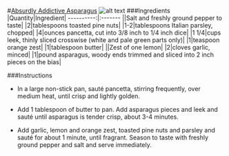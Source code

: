 #[Absurdly Addictive Asparagus](http://food52.com/recipes/4023-absurdly-addictive-asparagus)
![alt text](https://images.food52.com/bpNppoN4_JY6RtbSpwl9VNKroIE=/753x502/e53e7186-df51-47c0-bcbd-c99159ac4a24--2013-1107_absurdly-addictive-asparagus-021.jpg)
###Ingredients
|Quantity|Ingredient|
----------:|:-------
||Salt and freshly ground pepper to taste|
|2|tablespoons toasted pine nuts|
|1-2|tablespoons Italian parsley, chopped|
|4|ounces pancetta, cut into 3/8 inch to 1/4 inch dice|
|1 1/4|cups leek, thinly sliced crosswise (white and pale green parts only)|
|1|teaspoon orange zest|
|1|tablespoon butter|
||Zest of one lemon|
|2|cloves garlic, minced|
|1|pound asparagus, woody ends trimmed and sliced into 2 inch pieces on the bias|

###Instructions

* In a large non-stick pan, sauté pancetta, stirring frequently, over medium heat, until crisp and lightly golden.

* Add 1 tablespoon of butter to pan. Add asparagus pieces and leek and sauté until asparagus is tender crisp, about 3-4 minutes.

* Add garlic, lemon and orange zest, toasted pine nuts and parsley and sauté for about 1 minute, until fragrant. Season to taste with freshly ground pepper and salt and serve immediately.